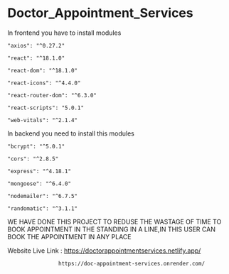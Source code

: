 # Doctor_Appointment_Services

In frontend you have to install modules

    "axios": "^0.27.2"
    
    "react": "^18.1.0"
    
    "react-dom": "^18.1.0"
    
    "react-icons": "^4.4.0"
    
    "react-router-dom": "^6.3.0"
    
    "react-scripts": "5.0.1"
    
    "web-vitals": "^2.1.4"
    
In backend you need to install this modules 

    "bcrypt": "^5.0.1"
    
    "cors": "^2.8.5"
    
    "express": "^4.18.1"
    
    "mongoose": "^6.4.0"
    
    "nodemailer": "^6.7.5"
    
    "randomatic": "^3.1.1"
    
    
WE HAVE DONE THIS PROJECT TO REDUSE THE WASTAGE OF TIME TO BOOK APPOINTMENT IN THE STANDING IN A LINE,IN THIS USER CAN BOOK THE APPOINTMENT IN ANY PLACE

Website Live Link : https://doctorappointmentservices.netlify.app/

                    https://doc-appointment-services.onrender.com/
                    
    
